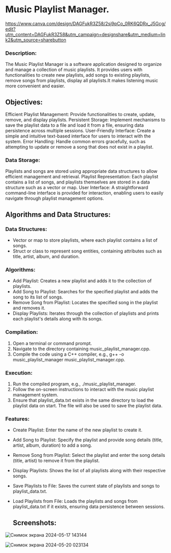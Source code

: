 # Music Playlist Manager.

https://www.canva.com/design/DAGFukR3Z58/2sj9pCo_0RK6QDRx_J5Gcg/edit?utm_content=DAGFukR3Z58&utm_campaign=designshare&utm_medium=link2&utm_source=sharebutton


### Description:
The Music Playlist Manager is a software application designed to organize and manage a collection of music playlists. It provides users with functionalities to create new playlists, add songs to existing playlists, remove songs from playlists, display all playlists.It makes listening music more convenient and easier.
	
	
  ## Objectives:
Efficient Playlist Management: Provide functionalities to create, update, remove, and display playlists.
Persistent Storage: Implement mechanisms to save the playlist data to a file and load it from a file, ensuring data persistence across multiple sessions.
User-Friendly Interface: Create a simple and intuitive text-based interface for users to interact with the system.
Error Handling: Handle common errors gracefully, such as attempting to update or remove a song that does not exist in a playlist.

### Data Storage:
Playlists and songs are stored using appropriate data structures to allow efficient management and retrieval.
Playlist Representation: Each playlist contains a list of songs, and playlists themselves are stored in a data structure such as a vector or map.
User Interface: A straightforward command-line interface is provided for interaction, enabling users to easily navigate through playlist management options.

## Algorithms and Data Structures:
	
 ### Data Structures: 
- Vector or map to store playlists, where each playlist contains a list of songs.
- Struct or class to represent song entities, containing attributes such as title, artist, album, and duration.



### Algorithms:
- Add Playlist: Creates a new playlist and adds it to the collection of playlists.
- Add Song to Playlist: Searches for the specified playlist and adds the song to its list of songs.
- Remove Song from Playlist: Locates the specified song in the playlist and removes it.
- Display Playlists: Iterates through the collection of playlists and prints each playlist's details along with its songs.

### Compilation:
1. Open a terminal or command prompt.
2. Navigate to the directory containing music_playlist_manager.cpp.
3. Compile the code using a C++ compiler, e.g., g++ -o music_playlist_manager music_playlist_manager.cpp.

	
 ### Execution:

1. Run the compiled program, e.g., ./music_playlist_manager.
2. Follow the on-screen instructions to interact with the music playlist management system.
3. Ensure that playlist_data.txt exists in the same directory to load the playlist data on start. The file will also be used to save the playlist data.

### Features:
- Create Playlist: Enter the name of the new playlist to create it.
- Add Song to Playlist: Specify the playlist and provide song details (title, artist, album, duration) to add a song.
- Remove Song from Playlist: Select the playlist and enter the song details (title, artist) to remove it from the playlist.
- Display Playlists: Shows the list of all playlists along with their respective songs.
- Save Playlists to File: Saves the current state of playlists and songs to playlist_data.txt.
- Load Playlists from File: Loads the playlists and songs from playlist_data.txt if it exists, ensuring data persistence between sessions.




  ## Screenshots:

  
![Снимок экрана 2024-05-17 143144](https://github.com/rosszzalina/date-structure/assets/150505816/e826bbfb-d1a5-4ef5-b62e-d61fab87f721) 



![Снимок экрана 2024-05-20 023134](https://github.com/rosszzalina/Music-Playlist-Manager/assets/150505816/637e8958-6aa8-4808-b551-8291ba7b59e3)



